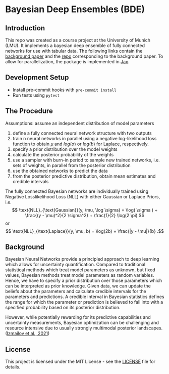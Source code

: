 # Bayesian Deep Ensembles (BDE)

## Introduction

This repo was created as a course project at the University of Munich
(LMU). It implements a bayesian deep ensemble of fully connected 
networks for use with tabular data.
The following links contain the [background paper](https://arxiv.org/abs/2402.01484 )
and the [repo](https://github.com/EmanuelSommer/bnn_connecting_the_dots) corresponding to the background paper. To allow 
for parallelization, the package is implemented in 
[Jax](https://jax.readthedocs.io/en/latest/quickstart.html).

## Development Setup

- Install pre-commit hooks with `pre-commit install`
- Run tests using `pytest`

## The Procedure
Assumptions: assume an independent distribution of model parameters
1. define a fully connected neural network structure with two outputs
2. train n neural networks in parallel using a
negative log-likelihood loss function to obtain $\mu$
and $log(\sigma)$ or $log(b)$ for Laplace, respectively. 
3. specify a prior distribution over the model weights
4. calculate the posterior probability of the weights
5. use a sampler with burn-in period to sample new trained networks, 
i.e. sets of weights, in parallel from the posterior distribution
6. use the obtained networks to predict the data
7. from the posterior predictive distribution, obtain mean estimates
and credible intervals 

The fully connected Bayesian networks are individually trained using 
Negative Losslikelihood Loss (NLL) with either Gaussian or Laplace Priors, i.e.
$$ 
\text{NLL}_{\text{Gaussian}}(y, \mu, \log \sigma) = \log( \sigma ) + \frac{(y - \mu)^2}{2 \sigma^2} + \frac{1}{2} \log(2 \pi)
$$
or
$$
\text{NLL}_{\text{Laplace}}(y, \mu, b) = \log(2b) + \frac{|y - \mu|}{b}
.$$


## Background
Bayesian Neural Networks provide a principled approach to deep learning 
which allows for uncertainty quantification. Compared to traditional
statistical methods which treat model parameters as unknown, but fixed
values, Bayesian methods treat model parameters as random
variables. Hence, we have to specify a prior distribution over those
parameters which can be interpreted as prior knowledge. Given data,
we can update the beliefs about the parameters and calculate credible
intervals for the parameters and predictions. A credible interval in 
Bayesian statistics defines the range for which the parameter or prediction is 
believed to fall into with a specified probability based on its posterior distribution. 

However, while potentially rewarding for its predictive capabilities and uncertainty
measurements, Bayesian optimization can be challenging and resource intensive due to 
usually strongly multimodal posterior landscapes.
([Izmailov et al., 2021](https://proceedings.mlr.press/v139/izmailov21a.html))
   


## License

This project is licensed under the MIT License - see the [LICENSE](LICENSE) file for details.
